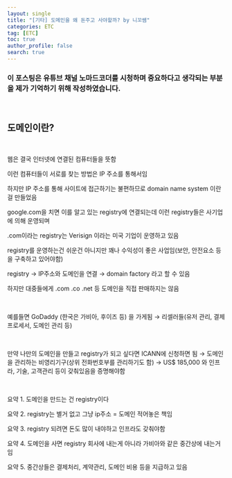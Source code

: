 ```yaml
---
layout: single
title: "[기타] 도메인을 왜 돈주고 사야할까? by 니꼬쌤"
categories: ETC
tag: [ETC]
toc: true
author_profile: false
search: true
---
```


### 이 포스팅은 유튜브 채널 노마드코더를 시청하며 중요하다고 생각되는 부분을 제가 기억하기 위해 작성하였습니다.

<br/>

## 도메인이란?

<br/>

웹은 결국 인터넷에 연결된 컴퓨터들을 뜻함

이런 컴퓨터들이 서로를 찾는 방법은 IP 주소를 통해서임

하지만 IP 주소를 통해 사이트에 접근하기는 불편하므로 domain name system 이란걸 만들었음

google.com을 치면 이를 알고 있는 registry에 연결되는데 이런 registry들은 사기업에 의해 운영되며

.com이라는 registry는 Verisign 이라는 미국 기업이 운영하고 있음

registry를 운영하는건 쉬운건 아니지만 꽤나 수익성이 좋은 사업임(보안, 안전요소 등을 구축하고 있어야함)

registry → IP주소와 도메인을 연결 → domain factory 라고 할 수 있음

하지만 대중들에게 .com .co .net 등 도메인을 직접 판매하지는 않음

<br/>

예를들면 GoDaddy (한국은 가비아, 후이즈 등) 을 가게됨 → 리셀러들(유저 관리, 결제 프로세서, 도메인 관리 등)

<br/>

만약 나만의 도메인을 만들고 registry가 되고 싶다면 ICANN에 신청하면 됨 → 도메인을 관리하는 비영리기구(상위 전화번호부를 관리하기도 함) → US$ 185,000 와 인프라, 기술, 고객관리 등이 갖춰있음을 증명해야함

<br/>

요약 1. 도메인을 만드는 건 registry이다

요약 2. registry는 별거 없고 그냥 ip주소 = 도메인 적어놓은 책임

요약 3. registry 되려면 돈도 많이 내야하고 인프라도 갖춰야함

요약 4. 도메인을 사면 registry 회사에 내는게 아니라 가비아와 같은 중간상에 내는거임

요약 5. 중간상들은 결제처리, 계약관리, 도메인 비용 등을 지급하고 있음
